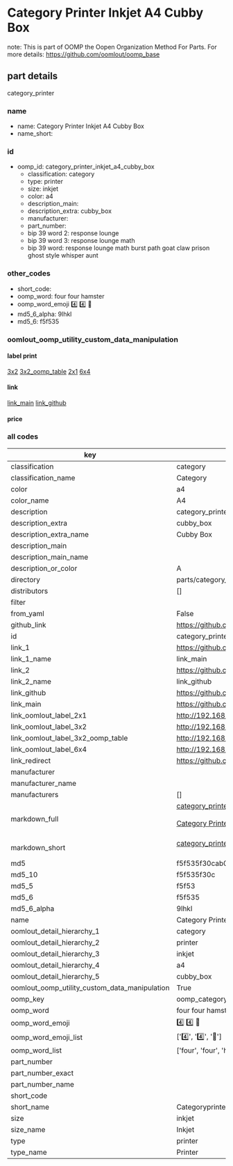 # Category Printer Inkjet A4 Cubby Box  

note: This is part of OOMP the Oopen Organization Method For Parts. For more details: https://github.com/oomlout/oomp_base

##  part details
  



category_printer



### name
* name: Category Printer Inkjet A4 Cubby Box
* name_short: 
### id
* oomp_id: category_printer_inkjet_a4_cubby_box
  * classification: category
  * type: printer
  * size: inkjet
  * color: a4
  * description_main: 
  * description_extra: cubby_box
  * manufacturer: 
  * part_number: 
  * bip 39 word 2: response lounge
  * bip 39 word 3: response lounge math
  * bip 39 word: response lounge math burst path goat claw prison ghost style whisper aunt

### other_codes
* short_code: 
* oomp_word: four four hamster
* oomp_word_emoji :four: :four: :hamster:
* md5_6_alpha: 9lhkl
* md5_6: f5f535






### oomlout_oomp_utility_custom_data_manipulation
#### label print
[3x2](http://192.168.1.245:1112/?label=oomp%209lhkl)
[3x2_oomp_table](http://192.168.1.108:1112/?label=oomp%209lhkl)
[2x1](http://192.168.1.242:1112/?label=oomp%209lhkl)
[6x4](http://192.168.1.55:1112/?label=oomp%209lhkl)    

#### link

[link_main](https://github.com/oomlout/oomlout_oomp_version_1_messy/tree/main/parts/category_printer_inkjet_a4_cubby_box) [link_github](https://github.com/oomlout/oomlout_oomp_version_1_messy/tree/main/parts/category_printer_inkjet_a4_cubby_box)                             

#### price







### all codes 
| key | value |  
| --- | --- |  
| classification | category |  
| classification_name | Category |  
| color | a4 |  
| color_name | A4 |  
| description | category_printer |  
| description_extra | cubby_box |  
| description_extra_name | Cubby Box |  
| description_main |  |  
| description_main_name |  |  
| description_or_color | A  |  
| directory | parts/category_printer_inkjet_a4_cubby_box |  
| distributors | [] |  
| filter |  |  
| from_yaml | False |  
| github_link | https://github.com/oomlout/oomlout_oomp_part_src/tree/main/parts/category_printer_inkjet_a4_cubby_box |  
| id | category_printer_inkjet_a4_cubby_box |  
| link_1 | https://github.com/oomlout/oomlout_oomp_version_1_messy/tree/main/parts/category_printer_inkjet_a4_cubby_box |  
| link_1_name | link_main |  
| link_2 | https://github.com/oomlout/oomlout_oomp_version_1_messy/tree/main/parts/category_printer_inkjet_a4_cubby_box |  
| link_2_name | link_github |  
| link_github | https://github.com/oomlout/oomlout_oomp_version_1_messy/tree/main/parts/category_printer_inkjet_a4_cubby_box |  
| link_main | https://github.com/oomlout/oomlout_oomp_version_1_messy/tree/main/parts/category_printer_inkjet_a4_cubby_box |  
| link_oomlout_label_2x1 | http://192.168.1.242:1112/?label=oomp%209lhkl |  
| link_oomlout_label_3x2 | http://192.168.1.245:1112/?label=oomp%209lhkl |  
| link_oomlout_label_3x2_oomp_table | http://192.168.1.108:1112/?label=oomp%209lhkl |  
| link_oomlout_label_6x4 | http://192.168.1.55:1112/?label=oomp%209lhkl |  
| link_redirect | https://github.com/oomlout/oomlout_oomp_version_1_messy/tree/main/parts/category_printer_inkjet_a4_cubby_box |  
| manufacturer |  |  
| manufacturer_name |  |  
| manufacturers | [] |  
| markdown_full | [category_printer_inkjet_a4_cubby_box](none)<br>[](none)<br>[Category Printer Inkjet A4 Cubby Box](none)<br><br> |  
| markdown_short | [category_printer_inkjet_a4_cubby_box](none)<br><br> |  
| md5 | f5f535f30cab0541905071ed122115bd |  
| md5_10 | f5f535f30c |  
| md5_5 | f5f53 |  
| md5_6 | f5f535 |  
| md5_6_alpha | 9lhkl |  
| name | Category Printer Inkjet A4 Cubby Box |  
| oomlout_detail_hierarchy_1 | category |  
| oomlout_detail_hierarchy_2 | printer |  
| oomlout_detail_hierarchy_3 | inkjet |  
| oomlout_detail_hierarchy_4 | a4 |  
| oomlout_detail_hierarchy_5 | cubby_box |  
| oomlout_oomp_utility_custom_data_manipulation | True |  
| oomp_key | oomp_category_printer_inkjet_a4_cubby_box |  
| oomp_word | four four hamster |  
| oomp_word_emoji | :four: :four: :hamster: |  
| oomp_word_emoji_list | [':four:', ':four:', ':hamster:'] |  
| oomp_word_list | ['four', 'four', 'hamster'] |  
| part_number |  |  
| part_number_exact |  |  
| part_number_name |  |  
| short_code |  |  
| short_name | Categoryprinter |  
| size | inkjet |  
| size_name | Inkjet |  
| type | printer |  
| type_name | Printer |  
